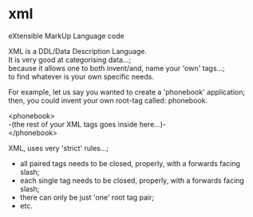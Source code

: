 # xml
eXtensible MarkUp Language code

XML is a DDL/Data Description Language.  
It is very good at categorising data...;  
because it allows one to both invent/and, name your 'own' tags...;  
to find whatever is your own specific needs.  

For example, let us say you wanted to create a 'phonebook' application;  
then, you could invent your own root-tag called: phonebook.  

&lt;phonebook&gt;  
-(the rest of your XML tags goes inside here...)-  
&lt;/phonebook&gt;  

XML, uses very 'strict' rules...;   
- all paired tags needs to be closed, properly, with a forwards facing slash;    
- each single tag needs to be closed, properly, with a forwards facing slash;     
- there can only be just 'one' root tag pair;  
- etc.  
  
